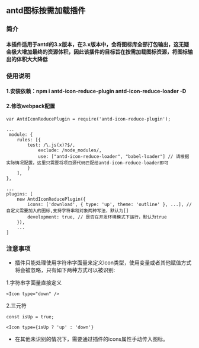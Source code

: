 ## antd图标按需加载插件

### 简介
#### 本插件适用于antd的3.x版本，在3.x版本中，会将图标库全部打包输出，这无疑会极大增加最终的资源体积，因此该插件的目标旨在按需加载图标资源，将图标输出的体积大大降低

### 使用说明
#### 1.安装依赖：npm i antd-icon-reduce-plugin antd-icon-reduce-loader -D
#### 2.修改webpack配置
```
var AntdIconReducePlugin = require('antd-icon-reduce-plugin');

...
 module: {
    rules: [{
        test: /\.js(x)?$/,
            exclude: /node_modules/,
            use: ["antd-icon-reduce-loader", "babel-loader"] // 请根据实际情况配置，这里只需要将项目源代码匹配给antd-icon-reduce-loader即可
        }
    ],
},

...
plugins: [
    new AntdIconReducePlugin({
        icons: ['download', { type: 'up', theme: 'outline' }, ...], // 自定义需要加入的图标,支持字符串和对象两种写法，默认为[]
        development: true, // 是否在开发环境模式下运行，默认为true
    }),
    ...
]
```

### 注意事项

* 插件只能处理使用字符串字面量来定义Icon类型，使用变量或者其他赋值方式将会被忽略，只有如下两种方式可以被识别:

1.字符串字面量直接定义
```
<Icon type="down" />
```
2.三元符
```
const isUp = true;

<Icon type={isUp ? 'up' : 'down'}

```

* 在其他未识别的情况下，需要通过插件的icons属性手动传入图标。


